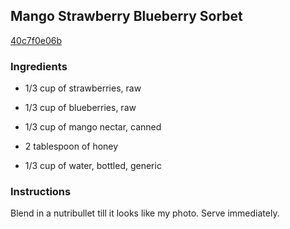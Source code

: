 ## Mango Strawberry Blueberry Sorbet

[40c7f0e06b](https://cookpad.com/us/recipes/343562-mango-strawberry-blueberry-sorbet)

### Ingredients

 - 1/3 cup of strawberries, raw

 - 1/3 cup of blueberries, raw

 - 1/3 cup of mango nectar, canned

 - 2 tablespoon of honey

 - 1/3 cup of water, bottled, generic

### Instructions

Blend in a nutribullet till it looks like my photo. Serve immediately.